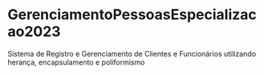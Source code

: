 # GerenciamentoPessoasEspecializacao2023
Sistema de Registro e Gerenciamento de Clientes e Funcionários utilizando herança, encapsulamento e poliformismo
